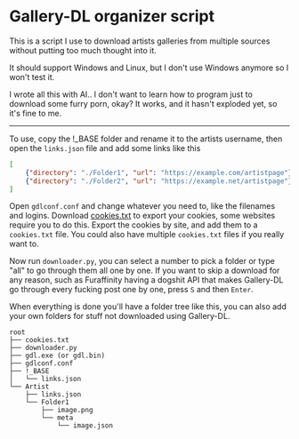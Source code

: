 # Gallery-DL organizer script
This is a script I use to download artists galleries from multiple sources without putting too much thought into it.

It should support Windows and Linux, but I don't use Windows anymore so I won't test it.

I wrote all this with AI.. I don't want to learn how to program just to download some furry porn, okay? It works, and it hasn't exploded yet, so it's fine to me.

---

To use, copy the !_BASE folder and rename it to the artists username, then open the `links.json` file and add some links like this
```json
[
    {"directory": "./Folder1", "url": "https://example.com/artistpage"},
    {"directory": "./Folder2", "url": "https://example.net/artistpage"}
]
```
Open `gdlconf.conf` and change whatever you need to, like the filenames and logins. Download [cookies.txt](https://github.com/hrdl-github/cookies-txt) to export your cookies, some websites require you to do this. Export the cookies by site, and add them to a `cookies.txt` file. You could also have multiple `cookies.txt` files if you really want to.

Now run `downloader.py`, you can select a number to pick a folder or type "all" to go through them all one by one. If you want to skip a download for any reason, such as Furaffinity having a dogshit API that makes Gallery-DL go through every fucking post one by one, press `S` and then `Enter`.

When everything is done you'll have a folder tree like this, you can also add your own folders for stuff not downloaded using Gallery-DL.
```
root
├── cookies.txt
├── downloader.py
├── gdl.exe (or gdl.bin)
├── gdlconf.conf
├── !_BASE
│   └── links.json
└── Artist
    ├── links.json
    └── Folder1
        ├── image.png
        └── meta
            └── image.json
```
